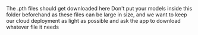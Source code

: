 The .pth files should get downloaded here
Don't put your models inside this folder beforehand as these files can be large in size, and we want to keep our cloud deployment as light as possible and ask the app to download whatever file it needs
